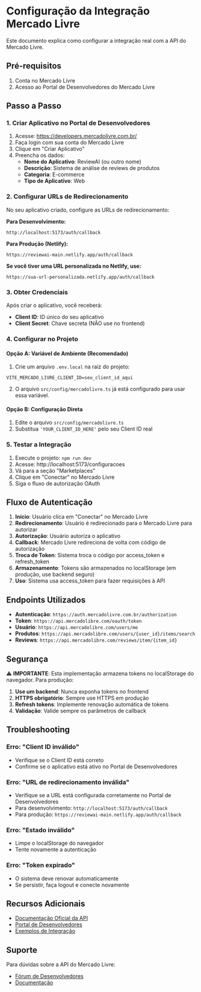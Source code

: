 # Configuração da Integração Mercado Livre

Este documento explica como configurar a integração real com a API do Mercado Livre.

## Pré-requisitos

1. Conta no Mercado Livre
2. Acesso ao Portal de Desenvolvedores do Mercado Livre

## Passo a Passo

### 1. Criar Aplicativo no Portal de Desenvolvedores

1. Acesse: https://developers.mercadolivre.com.br/
2. Faça login com sua conta do Mercado Livre
3. Clique em "Criar Aplicativo"
4. Preencha os dados:
   - **Nome do Aplicativo**: ReviewAI (ou outro nome)
   - **Descrição**: Sistema de análise de reviews de produtos
   - **Categoria**: E-commerce
   - **Tipo de Aplicativo**: Web

### 2. Configurar URLs de Redirecionamento

No seu aplicativo criado, configure as URLs de redirecionamento:

**Para Desenvolvimento:**
```
http://localhost:5173/auth/callback
```

**Para Produção (Netlify):**
```
https://reviewai-main.netlify.app/auth/callback
```

**Se você tiver uma URL personalizada no Netlify, use:**
```
https://sua-url-personalizada.netlify.app/auth/callback
```

### 3. Obter Credenciais

Após criar o aplicativo, você receberá:
- **Client ID**: ID único do seu aplicativo
- **Client Secret**: Chave secreta (NÃO use no frontend)

### 4. Configurar no Projeto

#### Opção A: Variável de Ambiente (Recomendado)

1. Crie um arquivo `.env.local` na raiz do projeto:
```env
VITE_MERCADO_LIVRE_CLIENT_ID=seu_client_id_aqui
```

2. O arquivo `src/config/mercadolivre.ts` já está configurado para usar essa variável.

#### Opção B: Configuração Direta

1. Edite o arquivo `src/config/mercadolivre.ts`
2. Substitua `'YOUR_CLIENT_ID_HERE'` pelo seu Client ID real

### 5. Testar a Integração

1. Execute o projeto: `npm run dev`
2. Acesse: http://localhost:5173/configuracoes
3. Vá para a seção "Marketplaces"
4. Clique em "Conectar" no Mercado Livre
5. Siga o fluxo de autorização OAuth

## Fluxo de Autenticação

1. **Início**: Usuário clica em "Conectar" no Mercado Livre
2. **Redirecionamento**: Usuário é redirecionado para o Mercado Livre para autorizar
3. **Autorização**: Usuário autoriza o aplicativo
4. **Callback**: Mercado Livre redireciona de volta com código de autorização
5. **Troca de Token**: Sistema troca o código por access_token e refresh_token
6. **Armazenamento**: Tokens são armazenados no localStorage (em produção, use backend seguro)
7. **Uso**: Sistema usa access_token para fazer requisições à API

## Endpoints Utilizados

- **Autenticação**: `https://auth.mercadolivre.com.br/authorization`
- **Token**: `https://api.mercadolibre.com/oauth/token`
- **Usuário**: `https://api.mercadolibre.com/users/me`
- **Produtos**: `https://api.mercadolibre.com/users/{user_id}/items/search`
- **Reviews**: `https://api.mercadolibre.com/reviews/item/{item_id}`

## Segurança

⚠️ **IMPORTANTE**: Esta implementação armazena tokens no localStorage do navegador. Para produção:

1. **Use um backend**: Nunca exponha tokens no frontend
2. **HTTPS obrigatório**: Sempre use HTTPS em produção
3. **Refresh tokens**: Implemente renovação automática de tokens
4. **Validação**: Valide sempre os parâmetros de callback

## Troubleshooting

### Erro: "Client ID inválido"
- Verifique se o Client ID está correto
- Confirme se o aplicativo está ativo no Portal de Desenvolvedores

### Erro: "URL de redirecionamento inválida"
- Verifique se a URL está configurada corretamente no Portal de Desenvolvedores
- Para desenvolvimento: `http://localhost:5173/auth/callback`
- Para produção: `https://reviewai-main.netlify.app/auth/callback`

### Erro: "Estado inválido"
- Limpe o localStorage do navegador
- Tente novamente a autenticação

### Erro: "Token expirado"
- O sistema deve renovar automaticamente
- Se persistir, faça logout e conecte novamente

## Recursos Adicionais

- [Documentação Oficial da API](https://developers.mercadolivre.com.br/)
- [Portal de Desenvolvedores](https://developers.mercadolivre.com.br/)
- [Exemplos de Integração](https://github.com/mercadolibre/developer-examples)

## Suporte

Para dúvidas sobre a API do Mercado Livre:
- [Fórum de Desenvolvedores](https://developers.mercadolivre.com.br/forum)
- [Documentação](https://developers.mercadolivre.com.br/docs) 